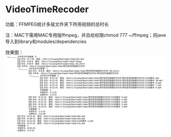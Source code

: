 # VideoTimeRecoder
功能：FFMPEG统计多级文件夹下所用视频的总时长

注：MAC下需用MAC专用版ffmpeg，并且给权限chmod 777 ~/ffmpeg；将jave导入到library和modules/dependencies

效果图：
![image](https://github.com/PhoeBe-NanMu/VideoTimeRecoder/blob/master/Screenshot/Xnip2018-11-05_11-33-39.jpg)
